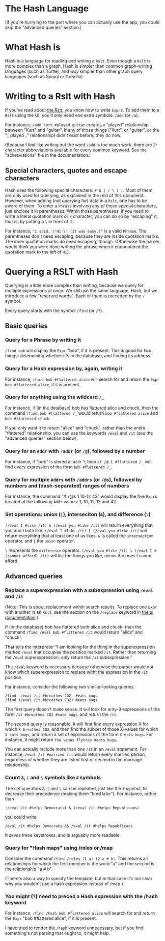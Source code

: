 # The Hash Language

(If you're hurrying to the part where you can actually use the app,
you could skip the "advanced queries" section.)


# What Hash is

Hash is a language for reading and writing a `Rslt`.
Even though a `Rslt` is more complex than a graph,
Hash is simpler than common graph-writing languages (such as Turtle),
and *way* simpler than other graph query languages (such as Sparql or Gremlin).


# Writing to a Rslt with Hash

If you've read about [the Rslt](docs/the-rslt.md),
you know how to write `Expr`s.
To add them to a `Rslt` using the UI,
you'll only need one extra symbols: `/add` (or `/a`).

For instance, `/add Kurt #played guitar` creates a "played" relationship between "Kurt" and "guitar".
If any of those things ("Kurt", or "guitar", or the "_ played _" relationship) didn't exist before,
they do now.

(Because I feel like writing out the word `/add` is too much work,
there are 2-character abbreviations available for every common keyword.
See the "abbreviations" file in the documentation.)


## Special characters, quotes and escape characters

Hash uses the following special characters: `# & | / \ ( )`.
Most of them are only used for querying,
as explained in the rest of this document.
However, when adding (not querying for) data in a `Rslt`,
one has to be aware of them.
To enter a `Phrase` involving any of those special characters,
just enclose it in parentheses.
Within those parentheses,
if you need to write a literal quotation mark or `\` character,
you can do so by "escaping" it,
that is, by putting a `\` in front of it.

For instance,
`"I said, \"Hi!\" (It was easy.)"`
is a valid `Phrase`.
The parentheses don't need escaping,
because they are inside quotation marks.
The inner quotation marks do need escaping, though.
(Otherwise the parser would think you were done writing the phrase
when it encountered the quotation mark to the left of `Hi`).


# Querying a RSLT with Hash

Querying is a little more complex than writing,
because we query for multiple expressions at once.
We still use the same language, Hash,
but we introduce a few "reserved words".
Each of them is preceded by the `/` symbol.

Every query starts with the symbol `/find` (or `/f`).


## Basic queries
### Query for a Phrase by writing it

`/find bob` will display the `Expr` "bob", if it is present.
This is good for two things:
determining whether it's in the database,
and finding its address.


### Query for a Hash expression by, again, writing it

For instance,
`/find bob #flattered alice` will search for and return the `Expr`
`bob #flattered alice`,
if it is present.


### Query for anything using the wildcard `/_`

For instance, if (in the database) bob has flattered alice and chuck,
then the command `/find bob #flattered /_`
would return `bob #flattered alice` and `bob #flattered chuck`.

If you only want it to return "alice" and "chuck",
rather than the entire "flattered" relationship,
you can use the keywords `/eval` and `/it`
(see the "advanced queries" section below).


### Query for an `Addr` with `/addr` (or `/@`), followed by a number

For instance, if "bob" is stored at `Addr` 1,
then `/f /@ 1 #flattered /_` will find every expression of the form `bob #flattered /_`.


### Query for multiple `Addrs` with `/addrs` (or `/@s`), followed by numbers and (dash-separated) ranges of numbers

For instance, the command "/f /@s 1 10-12 42" would display the five `Expr`s located at the following `Addr` values: 1, 10, 11, 12 and 42.


### Set operations: union (`|`), interseciton (`&`), and difference (`\`)

`(/eval I #like /it) & (/eval you #like /it)` will return everything that you and I both like.
`(/eval I #like /it) | (/eval you #like /it)` will return everything that at least one of us likes.
`&` is called the `intersection` operator,
and `|` the `union` operator.

`\` represents the `difference` operator.
`(/eval you #like /it) \ (/eval I #(cannot afford) /it)`
will list the things you like, minus the ones I cannot afford.


## Advanced queries

### Replace a superexpression with a subexpression using `/eval` and `/it`

(Note: This is about replacement within search results. To replace one `Expr` with another in an `Rslt`, see the section on the `/replace` keyword in [the ui documentation](docs/ui.md).)

If (in the database) bob has flattered both alice and chuck,
then the command `/find /eval bob #flattered /it` would return "alice" and "chuck".

That tells the interpreter
"I am looking for the thing in the superexpression marked `/eval` that occupies the position marked `/it`.
Rather than returning the `/eval` superexpression,
only return the `/it` subexpression."

The `/eval` keyword is necessary because otherwise the parser would not know which superexpression to replace witht the expression in the `/it` position.

For instance, consider the following two similar-looking queries:

```
/find  /eval /it #breathes CO2  #eats bugs
/find (/eval /it #breathes CO2) #eats bugs
```

The first query doesn't make sense.
It will look for arity-3 expressions of the form
`/it #breathes CO2 #eats bugs`,
and return the `/it`.

The second query is reasonable.
It will first find every expression X for which `X breathes CO2`,
and then find the subset of those X-values for which `X eats bugs`,
and return a set of expressions of the form `X eats bugs`.
For instance, it might return `the venus flytrap #eats bugs`.

You can actually include more than one `/it` in an `/eval` statement.
For instance, `/eval /it #married /it` would return every married person,
regardless of whether they are listed first or second in the marriage relationship.


### Count `&`, `|` and `\` symbols like `#` symbols

The set operators `&`, `|` and `\` can be repeated,
just like the `#` symbol,
to decrease their precedence (making them "bind later").
For instance, rather than
```
(/eval /it #helps Democrats) & (/eval /it #helps Republicans)
```

you could write
```
/eval /it #helps Democrats && /eval /it #helps Republicans
```

It saves three keystrokes, and is arguably more readable.


### Query for "Hash maps" using /roles or /map

Consider the command `/find /roles (1 a) (2 a # b)`.
This returns all relationships for which the first member is the word "a"
and the second is the relationship "a # b".

(There's also a way to specify the template,
but in that case it's not clear why you wouldn't use a hash expression instead of /map.)


### You might (?) need to preced a Hash expression with the /hash keyword

For instance,
`/find /hash bob #flattered alice` will search for and return
the `Expr` "bob #flattered alice",
if it is present.

I have tried to render the `/hash` keyword unnecessary,
but if you find something's not parsing that ought to,
it might help.
